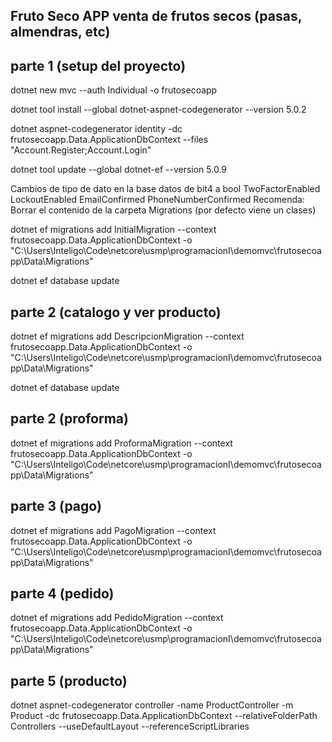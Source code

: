 ## Fruto Seco APP venta de frutos secos (pasas, almendras, etc)

## parte 1 (setup del proyecto)

dotnet new mvc --auth Individual -o frutosecoapp

dotnet tool install --global dotnet-aspnet-codegenerator --version 5.0.2

dotnet aspnet-codegenerator identity -dc frutosecoapp.Data.ApplicationDbContext --files "Account.Register;Account.Login"

dotnet tool update --global dotnet-ef --version 5.0.9

Cambios de tipo de dato en la base datos de bit4 a bool
TwoFactorEnabled 
LockoutEnabled
EmailConfirmed
PhoneNumberConfirmed
Recomenda: Borrar el contenido de la carpeta Migrations (por defecto viene un clases)

dotnet ef migrations add InitialMigration --context frutosecoapp.Data.ApplicationDbContext -o "C:\Users\Inteligo\Code\netcore\usmp\programacionI\demomvc\frutosecoapp\Data\Migrations"

dotnet ef database update

## parte 2 (catalogo y ver producto)

dotnet ef migrations add DescripcionMigration --context frutosecoapp.Data.ApplicationDbContext -o "C:\Users\Inteligo\Code\netcore\usmp\programacionI\demomvc\frutosecoapp\Data\Migrations"

dotnet ef database update

## parte 2 (proforma)

dotnet ef migrations add ProformaMigration --context frutosecoapp.Data.ApplicationDbContext -o "C:\Users\Inteligo\Code\netcore\usmp\programacionI\demomvc\frutosecoapp\Data\Migrations"

## parte 3 (pago)

dotnet ef migrations add PagoMigration --context frutosecoapp.Data.ApplicationDbContext -o "C:\Users\Inteligo\Code\netcore\usmp\programacionI\demomvc\frutosecoapp\Data\Migrations"

## parte 4 (pedido)

dotnet ef migrations add PedidoMigration --context frutosecoapp.Data.ApplicationDbContext -o "C:\Users\Inteligo\Code\netcore\usmp\programacionI\demomvc\frutosecoapp\Data\Migrations"

## parte 5 (producto)

dotnet aspnet-codegenerator controller -name ProductController -m Product -dc frutosecoapp.Data.ApplicationDbContext --relativeFolderPath Controllers --useDefaultLayout --referenceScriptLibraries
